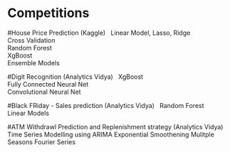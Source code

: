 # Competitions

#House Price Prediction (Kaggle)  
  Linear Model, Lasso, Ridge  
  Cross Validation  
  Random Forest  
  XgBoost  
  Ensemble Models  
  
#Digit Recognition (Analytics Vidya)  
  XgBoost  
  Fully Connected Neural Net  
  Convolutional Neural Net  

#Black FRiday - Sales prediction (Analytics Vidya)  
   Random Forest  
   Linear Models  

#ATM Withdrawl Prediction and Replenishment strategy (Analytics Vidya) 
Time Series Modelling using 
   ARIMA 
   Exponential Smoothening 
   Mulitple Seasons 
   Fourier Series     

